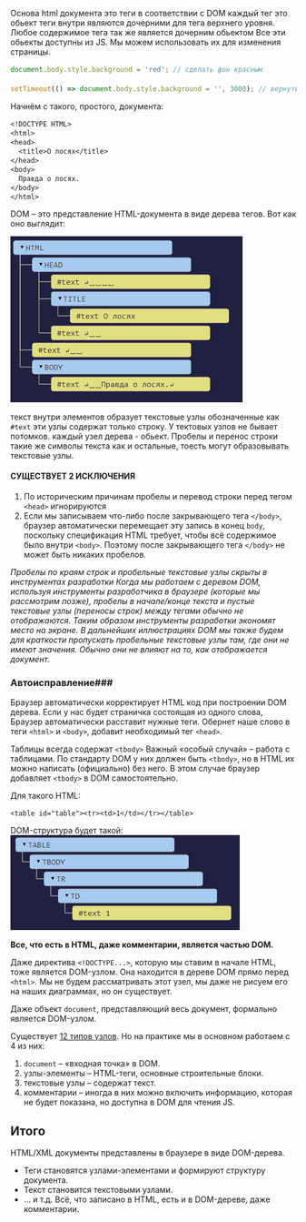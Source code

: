 Основа html документа  это теги
в соответствии с DOM каждый тег это обьект теги внутри являются дочерними для тега верхнего уровня. Любое содержимое тега так же является дочерним обьектом 
Все эти обьекты доступны из JS. Мы можем использовать их для изменения страницы.
```javascript
document.body.style.background = 'red'; // сделать фон красным

setTimeout(() => document.body.style.background = '', 3000); // вернуть назад
```


Начнём с такого, простого, документа:

```markup
<!DOCTYPE HTML>
<html>
<head>
  <title>О лосях</title>
</head>
<body>
  Правда о лосях.
</body>
</html>
```

DOM – это представление HTML-документа в виде дерева тегов. Вот как оно выглядит:


![alt text](https://github.com/Dimon-z/js-notes-md/blob/develop/assets/bmp/DomProst.bmp?raw=true)

текст внутри элементов образует текстовые узлы обозначенные как ``#text``  эти узлы содержат только строку. У тектовых узлов не бывает потомков. каждый узел дерева - обьект. 
Пробелы и перенос строки такие же символы текста как и остальные, тоесть могут образовывать текстовые узлы.
#### СУЩЕСТВУЕТ 2 ИСКЛЮЧЕНИЯ ####

1.  По историческим причинам пробелы и перевод строки перед тегом `<head>` игнорируются
2.  Если мы записываем что-либо после закрывающего тега `</body>`, браузер автоматически перемещает эту запись в конец `body`, поскольку спецификация HTML требует, чтобы всё содержимое было внутри `<body>`. Поэтому после закрывающего тега `</body>` не может быть никаких пробелов.

*Пробелы по краям строк и пробельные текстовые узлы скрыты в инструментах разработки
Когда мы работаем с деревом DOM, используя инструменты разработчика в браузере (которые мы рассмотрим позже), пробелы в начале/конце текста и пустые текстовые узлы (переносы строк) между тегами обычно не отображаются.
Таким образом инструменты разработки экономят место на экране.
В дальнейших иллюстрациях DOM мы также будем для краткости пропускать пробельные текстовые узлы там, где они не имеют значения. Обычно они не влияют на то, как отображается документ.*

### Автоисправление###
Браузер автоматически корректирует HTML код при построении DOM дерева.
Если у нас будет страничка состоящая из одного слова, Браузер автоматически расставит нужные теги. Обернет наше слово в теги `<html>` и `<body>`, добавит необходимый тег `<head>`.

Таблицы всегда содержат `<tbody>`
Важный «особый случай» – работа с таблицами. По стандарту DOM у них должен быть `<tbody>`, но в HTML их можно написать (официально) без него. В этом случае браузер добавляет `<tbody>` в DOM самостоятельно.

Для такого HTML:

```markup
<table id="table"><tr><td>1</td></tr></table>
```

DOM-структура будет такой:
![alt text](https://github.com/Dimon-z/js-notes-md/blob/develop/assets/bmp/domTable.bmp?raw=true)

**Все, что есть в HTML, даже комментарии, является частью DOM.**

Даже директива `<!DOCTYPE...>`, которую мы ставим в начале HTML, тоже является DOM-узлом. Она находится в дереве DOM прямо перед `<html>`. Мы не будем рассматривать этот узел, мы даже не рисуем его на наших диаграммах, но он существует.

Даже объект `document`, представляющий весь документ, формально является DOM-узлом.

Существует [12 типов узлов](https://dom.spec.whatwg.org/#node). Но на практике мы в основном работаем с 4 из них:

1.  `document` – «входная точка» в DOM.
2.  узлы-элементы – HTML-теги, основные строительные блоки.
3.  текстовые узлы – содержат текст.
4.  комментарии – иногда в них можно включить информацию, которая не будет показана, но доступна в DOM для чтения JS.

## Итого


HTML/XML документы представлены в браузере в виде DOM-дерева.

-   Теги становятся узлами-элементами и формируют структуру документа.
-   Текст становится текстовыми узлами.
-   … и т.д. Всё, что записано в HTML, есть и в DOM-дереве, даже комментарии.